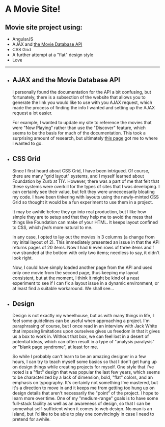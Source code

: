 # A Movie Site!
<h2>Movie site project using:</h2>
<ul>
<li>AngularJS</li>
<li>AJAX and <a href="https://www.themoviedb.org/" target="#">the Movie Database API</a></li>
<li>CSS Grid</li>
<li>A further attempt at a "flat" design style</li>
<li>Love</li>
</ul>
<hr>
<ul>
<li><h2>AJAX and the Movie Database API</h2>
<p>I personally found the documentation for the API a bit confusing, but fortunately, there is a subsection of the website that allows you to generate the link you would like to use with you AJAX request, which made the process of finding the info I wanted and setting up the AJAX request a lot easier.</p>
<p>For example, I wanted to update my site to reference the movies that were "Now Playing" rather than use the "Discover" feature, which seems to be the basis for much of the documentation. This took a surprising amount of research, but ultimately <a href='https://developers.themoviedb.org/3/movies/get-now-playing'>this page</a> got me to where I wanted to go.</p></li>
<li><h2>CSS Grid</h2>
<p>Since I first heard about CSS Grid, I have been intrigued. Of course, there are many "grid layout" systems, and I myself learned about Foundation by Zurb at TIY. However, there was a part of me that felt that these systems were overkill for the types of sites that I was developing. I can certainly see their value, but felt they were unneccesarily bloating my code. I have been tinkering with layouts using the newly-minted CSS Grid so thought it would be a fun experiment to use them in a project.</p>
<p>It may be awhile before they go into real production, but I like how simple they are to setup and that they help me to avoid the mess that things like Foundation can make of your HTML. It keeps layout confined to CSS, which <em>feels</em> more natural to me.</p>
<p>In any case, I opted to lay out the movies in 3 columns (a change from my inital layout of 2). This immediately presented an issue in that the API returns pages of 20 items. Now I had 6 even rows of three items and 1 row stranded at the bottom with only two items; needless to say, it didn't look right.</p>
<p>Now, I could have simply loaded another page from the API and used only one movie from the second page, thus keeping my layout consistent, but at the moment, I think it might be kind of a neat experiment to see if I can fix a layout issue in a dynamic environment, or at least find a suitable workaround. We shall see...</p></li>
<li><h2>Design</h2>
<p>Design is not exactly my wheelhouse, but as with many things in life, I feel some guidelines can be useful when approaching a project. I'm paraphrasing of course, but I once read in an interview with Jack White that imposing limitations upon ourselves gives us freedom in that it gives us a box to work in. Without that box, we can feel lost in a desert of potential ideas, which can often result in a type of "analysis paralysis" or "blank page syndrome", at least for me.</p>
<p>So while I probably can't learn to be an amazing designer in a few hours, I can try to teach myself some basics so that I don't get hung up on design things while creating projects for myself. One style that I've noted is a "flat" design that was popular the last few years, which seems to be characterized by a lack of dimension, bold, "flat" colors, and an emphasis on typography. It's certainly not something I've mastered, but it's a direction to move in and it keeps me from getting too hung up on design details that aren't necessarily the "point" of the project. I hope to learn more over time. One of my "medium-range" goals is to have some full-stack facility as well as an awareness of design, so that I can be somewhat self-sufficient when it comes to web design. No man is an island, but I'd like to be able to play one convincingly in case I need to pretend for awhile.</p></li>
</ul>